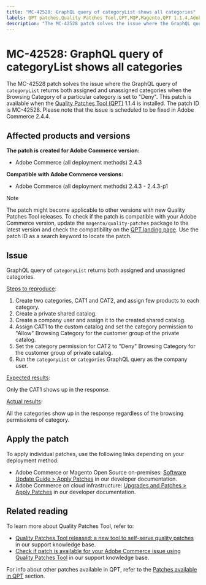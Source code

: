 ```yaml
---
title: "MC-42528: GraphQL query of categoryList shows all categories"
labels: QPT patches,Quality Patches Tool,QPT,MQP,Magento,QPT 1.1.4,Adobe Commerce,on-premises,cloud infrastructure,GraphQL query,categorylist,2.4.3,2.4.3-p1
description: "The MC-42528 patch solves the issue where the GraphQL query of `categoryList` returns both assigned and unassigned categories when the Browsing Category of a particular category is set to \"Deny\". This patch is available when the [Quality Patches Tool (QPT)](https://support.magento.com/hc/en-us/articles/360047139492) 1.1.4 is installed. The patch ID is MC-42528. Please note that the issue is scheduled to be fixed in Adobe Commerce 2.4.4."
---
```


# MC-42528: GraphQL query of categoryList shows all categories

The MC-42528 patch solves the issue where the GraphQL query of `categoryList` returns both assigned and unassigned categories when the Browsing Category of a particular category is set to "Deny". This patch is available when the [Quality Patches Tool (QPT)](https://support.magento.com/hc/en-us/articles/360047139492) 1.1.4 is installed. The patch ID is MC-42528. Please note that the issue is scheduled to be fixed in Adobe Commerce 2.4.4.

## Affected products and versions

**The patch is created for Adobe Commerce version:**

* Adobe Commerce (all deployment methods) 2.4.3

**Compatible with Adobe Commerce versions:**

* Adobe Commerce (all deployment methods) 2.4.3 - 2.4.3-p1

>[!NOTE]
>
>The patch might become applicable to other versions with new Quality Patches Tool releases. To check if the patch is compatible with your Adobe Commerce version, update the `magento/quality-patches` package to the latest version and check the compatibility on the [QPT landing page](https://devdocs.magento.com/quality-patches/tool.html#patch-grid). Use the patch ID as a search keyword to locate the patch.

## Issue

GraphQL query of `categoryList` returns both assigned and unassigned categories.

<u>Steps to reproduce</u>:

1. Create two categories, CAT1 and CAT2, and assign few products to each category.
1. Create a private shared catalog.
1. Create a company user and assign it to the created shared catalog.
1. Assign CAT1 to the custom catalog and set the category permission to "Allow" Browsing Category for the customer group of the private catalog.
1. Set the category permission for CAT2 to "Deny" Browsing Category for the customer group of private catalog.
1. Run the `categoryList` or `categories` GraphQL query as the company user.

<u>Expected results</u>:

Only the CAT1 shows up in the response.

<u>Actual results</u>:

All the categories show up in the response regardless of the browsing permissions of category.

## Apply the patch

To apply individual patches, use the following links depending on your deployment method:

* Adobe Commerce or Magento Open Source on-premises: [Software Update Guide > Apply Patches](https://devdocs.magento.com/guides/v2.4/comp-mgr/patching/mqp.html) in our developer documentation.
* Adobe Commerce on cloud infrastructure: [Upgrades and Patches > Apply Patches](https://devdocs.magento.com/cloud/project/project-patch.html) in our developer documentation.

## Related reading

To learn more about Quality Patches Tool, refer to:

* [Quality Patches Tool released: a new tool to self-serve quality patches](https://support.magento.com/hc/en-us/articles/360047139492) in our support knowledge base.
* [Check if patch is available for your Adobe Commerce issue using Quality Patches Tool](https://support.magento.com/hc/en-us/articles/360047125252) in our support knowledge base.

For info about other patches available in QPT, refer to the [Patches available in QPT](https://support.magento.com/hc/en-us/sections/360010506631-Patches-available-in-MQP-tool-) section. 
